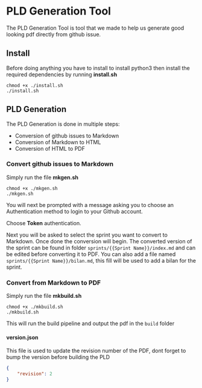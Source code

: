 # PLD Generation Tool

The PLD Generation Tool is tool that we made to help us generate good looking pdf
directly from github issue.

## Install

Before doing anything you have to install to install python3
then install the required dependencies by running **install.sh**

```shell
chmod +x ./install.sh
./install.sh
```

## PLD Generation

The PLD Generation is done in multiple steps:
- Conversion of github issues to Markdown
- Conversion of Markdown to HTML
- Conversion of HTML to PDF
  
### Convert github issues to Markdown

Simply run the file **mkgen.sh**
```shell
chmod +x ./mkgen.sh
./mkgen.sh
```

You will next be prompted with a message asking you to choose an Authentication method to login to your Github account.

Choose **Token** authentication.

Next you will be asked to select the sprint you want to convert to Markdown.
Once done the conversion will begin.
The converted version of the sprint can be found in folder `sprints/{{Sprint Name}}/index.md` and can be edited before converting it to PDF.
You can also add a file named `sprints/{{Sprint Name}}/bilan.md`, this fill will be used to add a bilan for the sprint.

### Convert from Markdown to PDF

Simply run the file **mkbuild.sh**
```shell
chmod +x ./mkbuild.sh
./mkbuild.sh
```

This will run the build pipeline and output the pdf in the `build` folder

#### version.json

This file is used to update the revision number of the PDF, dont forget to bump the version before building the PLD

```json
{
    "revision": 2
}
```